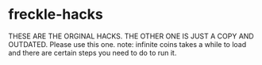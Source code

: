 # freckle-hacks
THESE ARE THE ORGINAL HACKS. THE OTHER ONE IS JUST A COPY AND OUTDATED. Please use this one.
note: infinite coins takes a while to load and there are certain steps you need to do to run it.
